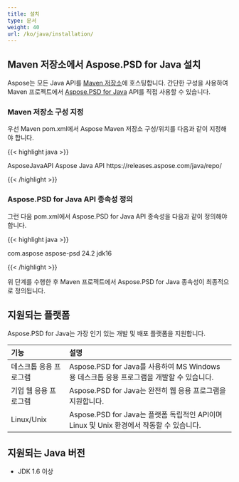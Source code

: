 ```yaml
---
title: 설치
type: 문서
weight: 40
url: /ko/java/installation/
---
```


## **Maven 저장소에서 Aspose.PSD for Java 설치**
Aspose는 모든 Java API를 [Maven 저장소](https://releases.aspose.com/java/repo/com/aspose/)에 호스팅합니다. 간단한 구성을 사용하여 Maven 프로젝트에서 [Aspose.PSD for Java](https://releases.aspose.com/java/repo/com/aspose/aspose-psd/) API를 직접 사용할 수 있습니다.
### **Maven 저장소 구성 지정**
우선 Maven pom.xml에서 Aspose Maven 저장소 구성/위치를 다음과 같이 지정해야 합니다.

{{< highlight java >}}

 <repositories>
    <repository>
        <id>AsposeJavaAPI</id>
        <name>Aspose Java API</name>
        <url>https://releases.aspose.com/java/repo/</url>
    </repository>
</repositories>

{{< /highlight >}}
### **Aspose.PSD for Java API 종속성 정의**
그런 다음 pom.xml에서 Aspose.PSD for Java API 종속성을 다음과 같이 정의해야 합니다.

{{< highlight java >}}

 <dependencies>
    <dependency>
        <groupId>com.aspose</groupId>
        <artifactId>aspose-psd</artifactId>
        <version>24.2</version>
        <classifier>jdk16</classifier>
    </dependency>
</dependencies>

{{< /highlight >}}

위 단계를 수행한 후 Maven 프로젝트에서 Aspose.PSD for Java 종속성이 최종적으로 정의됩니다.
## **지원되는 플랫폼**
Aspose.PSD for Java는 가장 인기 있는 개발 및 배포 플랫폼을 지원합니다.

|**기능**|**설명**|
| :- | :- |
|데스크톱 응용 프로그램|Aspose.PSD for Java를 사용하여 MS Windows 용 데스크톱 응용 프로그램을 개발할 수 있습니다.|
|기업 웹 응용 프로그램|Aspose.PSD for Java는 완전히 웹 응용 프로그램을 지원합니다.|
|Linux/Unix|Aspose.PSD for Java는 플랫폼 독립적인 API이며 Linux 및 Unix 환경에서 작동할 수 있습니다.|
## **지원되는 Java 버전**
- JDK 1.6 이상
